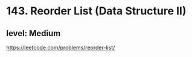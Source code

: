 # 143. Reorder List (Data Structure II)
## level: Medium

https://leetcode.com/problems/reorder-list/
